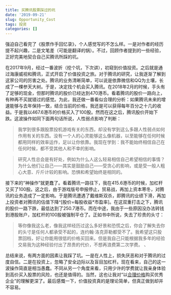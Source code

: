```yaml
---
title: 买腾讯股票踩过的坑
date: '2019-09-21'
slug: Opportunity_Cost
tags: 投资
categories: []
---
```



强迫自己看完了《股票作手回忆录》，个人感觉写的不怎么样。一是对作者的经历提不起兴趣，二是文笔差（可能是翻译的锅）。不过，回顾作者提到的一些经验，正好完美地契合自己买腾讯所踩的坑。

在2017年9月，经过一番波折（挖个坑，下次讲），初窥到价值投资。之后就是通过海康威视和腾讯，正式开启了价值投资之旅。对于腾讯的研究，让我逐渐了解到这家公司的厉害之处。腾讯的业务清晰简单，可以说是依靠微信和QQ为土壤，长成了一棵参天大树。于是，决定找个机会买入腾讯。在2018年2月的时候，手头有了足够的现金，但那时腾讯的股价已经达到470港币。看着腾讯的股价一路向上，有种再不买就错过的感觉。为此，我还做一番看似合理的分析：如果腾讯未来的增速能够与去年保持一致，结合当前的价格，我还是可以获得每年百分之十几的收益。于是我以467.6港币的价格买入了100股。然而在这之后，腾讯股价开始下跌。这波操作如同下面两句话所说，人性弱点影响了判断：

>我学到很多跟股票投机游戏有关的东西，却没有学到这么多跟人性弱点如何作用有关的东西。没有一个人的心灵能够这么像机器，以至能够在任何时候都用同样的效率运作，足以让你依靠。我现在学到：我不能始终相信自己在任何时候，都不受其他人和不幸的影响。

>研究人性总会是有好处，例如为什么人这么轻易相信自己希望相信的事情？为什么他们让自己——其实是鼓励自己——受贪心的影响，或是受一般人粗心大意、斤斤计较的影响。恐惧和希望始终是相同的。

接下来的“神操作”就更蠢了。看着腾讯一路往下，我在415.6港币的时候，加杠杆又买了100股。这之后，由于游戏版号申报停止，贸易战，再加上资本寒冬，对腾讯的业务造成了一定影响。于是腾讯遭遇了戴维斯双杀，即腾讯的业绩下滑，再加上投资者对腾讯的估值下降^[股价=每股收益*市盈率]。在这双重打击之下，腾讯的股价一路下跌，最低达到了250.7港币。而在中途，我由于一些原因没办法转钱到港股账户，加杠杆的100股被强制平仓了。正如书中所说，失去了珍贵的头寸：

>等你像我这么老，像我这样经历过这么多好景和恐慌之后，你会了解失去你的头寸是任何人都承受不起的，连约翰·洛克菲勒都受不了。我希望这只股票回档，好让你能用很低的价格买回来。但是我自己只能根据我多年的经验交易我为这种经验付出了昂贵的代价，不想再浪费第二次学费。
、

总结来说，有两方面的因素让我踩了坑。一是在人性上，损失厌恶和对于腾讯的过度自信。二是在投资上，忽略了安全边际以及盲目加杠杆。现在看来，自己的这一波操作简直是相当愚蠢。不同从另一个角度来看，只用少许的学费就让我亲身体验到高价买入股票的风险，也还是值得的。当然，这也让我对“以[合理价格](https://wuxiaoda.netlify.com/post/opportunity_cost/)购买优秀企业”的理解更深了。最后感慨一下，价值投资真的是理论简单，但真正做到却并不容易。
